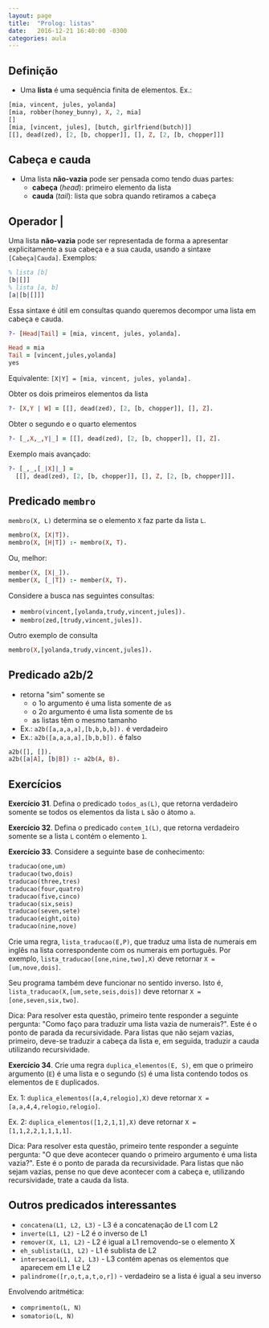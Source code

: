 ```yaml
---
layout: page
title:  "Prolog: listas"
date:   2016-12-21 16:40:00 -0300
categories: aula
---
```


## Definição

- Uma **lista** é uma sequência finita de elementos. Ex.:

```prolog
[mia, vincent, jules, yolanda]
[mia, robber(honey_bunny), X, 2, mia]
[]
[mia, [vincent, jules], [butch, girlfriend(butch)]]
[[], dead(zed), [2, [b, chopper]], [], Z, [2, [b, chopper]]]
```

## Cabeça e cauda

- Uma lista **não-vazia** pode ser pensada como tendo duas partes:
    + **cabeça** (*head*): primeiro elemento da lista
    + **cauda** (*tail*): lista que sobra quando retiramos a cabeça

## Operador |

Uma lista **não-vazia** pode ser representada de forma a apresentar explicitamente a sua cabeça e a sua cauda, usando a sintaxe `[Cabeça|Cauda]`. Exemplos:

```prolog
% lista [b]
[b|[]]
% lista [a, b]
[a|[b|[]]]
```

Essa sintaxe é útil em consultas quando queremos decompor uma lista em cabeça e cauda.

```prolog
?- [Head|Tail] = [mia, vincent, jules, yolanda].

Head = mia
Tail = [vincent,jules,yolanda]
yes
```

Equivalente: `[X|Y] = [mia, vincent, jules, yolanda].`

Obter os dois primeiros elementos da lista

```prolog
?- [X,Y | W] = [[], dead(zed), [2, [b, chopper]], [], Z].
```

Obter o segundo e o quarto elementos

```prolog
?- [_,X,_,Y|_] = [[], dead(zed), [2, [b, chopper]], [], Z].
```

Exemplo mais avançado:

```prolog
?- [_,_,[_|X]|_] =
  [[], dead(zed), [2, [b, chopper]], [], Z, [2, [b, chopper]]].
```

## Predicado `membro`

`membro(X, L)` determina se o elemento `X` faz parte da lista `L`.

```prolog
membro(X, [X|T]).
membro(X, [H|T]) :- membro(X, T).
```

Ou, melhor:

```prolog
member(X, [X|_]).
member(X, [_|T]) :- member(X, T).
```

Considere a busca nas seguintes consultas:

- `membro(vincent,[yolanda,trudy,vincent,jules]).`
- `membro(zed,[trudy,vincent,jules]).`

Outro exemplo de consulta

```prolog
membro(X,[yolanda,trudy,vincent,jules]).
```

## Predicado a2b/2

- retorna "sim" somente se
    + o 1o argumento é uma lista somente de `a`s
    + o 2o argumento é uma lista somente de `b`s
    + as listas têm o mesmo tamanho
- Ex.: `a2b([a,a,a,a],[b,b,b,b]).` é verdadeiro
- Ex.: `a2b([a,a,a,a],[b,b,b]).` é falso

```prolog
a2b([], []).
a2b([a|A], [b|B]) :- a2b(A, B).
```

## Exercícios

**Exercício 31**. Defina o predicado `todos_as(L)`, que retorna verdadeiro somente se todos os elementos da lista `L` são o átomo `a`.

**Exercício 32**. Defina o predicado `contem_1(L)`, que retorna verdadeiro somente se a lista `L` contém o elemento `1`.

**Exercício 33**. Considere a seguinte base de conhecimento:

```prolog
traducao(one,um)
traducao(two,dois)
traducao(three,tres)
traducao(four,quatro)
traducao(five,cinco)
traducao(six,seis)
traducao(seven,sete)
traducao(eight,oito)
traducao(nine,nove)
```

Crie uma regra, `lista_traducao(E,P)`, que traduz uma lista de numerais em inglês na lista correspondente com os numerais em português. Por exemplo, `lista_traducao([one,nine,two],X)` deve retornar `X = [um,nove,dois]`.

Seu programa também deve funcionar no sentido inverso. Isto é, `lista_traducao(X,[um,sete,seis,dois])` deve retornar `X = [one,seven,six,two]`.

Dica: Para resolver esta questão, primeiro tente responder a seguinte pergunta: "Como faço para traduzir uma lista vazia de numerais?". Este é o ponto de parada da recursividade. Para listas que não sejam vazias, primeiro, deve-se traduzir a cabeça da lista e, em seguida, traduzir a cauda utilizando recursividade.

**Exercício 34**. Crie uma regra `duplica_elementos(E, S)`, em que o primeiro argumento (`E`) é uma lista e o segundo (`S`) é uma lista contendo todos os elementos de `E` duplicados.

Ex. 1: `duplica_elementos([a,4,relogio],X)` deve retornar `X = [a,a,4,4,relogio,relogio]`.

Ex. 2: `duplica_elementos([1,2,1,1],X)` deve retornar `X = [1,1,2,2,1,1,1,1]`.

Dica: Para resolver esta questão, primeiro tente responder a seguinte pergunta: "O que deve acontecer quando o primeiro argumento é uma lista vazia?". Este é o ponto de parada da recursividade. Para listas que não sejam vazias, pense no que deve acontecer com a cabeça e, utilizando recursividade, trate a cauda da lista.

## Outros predicados interessantes

- `concatena(L1, L2, L3)` - L3 é a concatenação de L1 com L2
- `inverte(L1, L2)` - L2 é o inverso de L1
- `remover(X, L1, L2)` - L2 é igual a L1 removendo-se o elemento X
- `eh_sublista(L1, L2)` - L1 é sublista de L2
- `intersecao(L1, L2, L3)` - L3 contém apenas os elementos que aparecem em L1 e L2
- `palindrome([r,o,t,a,t,o,r])` - verdadeiro se a lista é igual a seu inverso

Envolvendo aritmética:

- `comprimento(L, N)`
- `somatorio(L, N)`





<!-- - `permutar(L, P)` - -->
